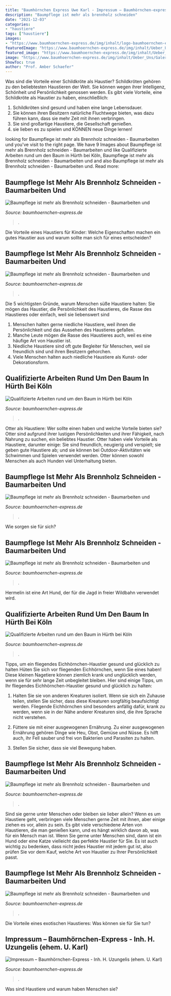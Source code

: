 ```yaml
---
title: "Baumhörnchen Express Uwe Karl - Impressum – Baumhörnchen-express"
description: "Baumpflege ist mehr als brennholz schneiden"
date: "2021-12-03"
categories:
- "haustiere"
tags: ["haustiere"]
images:
- "https://www.baumhoernchen-express.de/img/inhalt/logo-baumhoernchen-express2.png"
featuredImage: "https://www.baumhoernchen-express.de/img/inhalt/Ueber_Uns/Galerie/baumarbeiten8.jpg?w=1200"
featured_image: "https://www.baumhoernchen-express.de/img/inhalt/Ueber_Uns/Galerie/baumarbeiten8.jpg?w=1200"
image: "https://www.baumhoernchen-express.de/img/inhalt/Ueber_Uns/Galerie/baumarbeiten5.jpg?w=1200"
ShowToc: true
author: "Prof. Amber Schaefer"
---
```



Was sind die Vorteile einer Schildkröte als Haustier?
Schildkröten gehören zu den beliebtesten Haustieren der Welt. Sie können wegen ihrer Intelligenz, Schönheit und Persönlichkeit genossen werden. Es gibt viele Vorteile, eine Schildkröte als Haustier zu haben, einschließlich:
1) Schildkröten sind gesund und haben eine lange Lebensdauer.
2) Sie können ihren Besitzern natürliche Fluchtwege bieten, was dazu führen kann, dass sie mehr Zeit mit ihnen verbringen.
3) Sie sind großartige Haustiere, die Gesellschaft genießen.
4) sie lieben es zu spielen und KÖNNEN neue Dinge lernen!

	

		
looking for Baumpflege ist mehr als Brennholz schneiden - Baumarbeiten und you've visit to the right page. We have 9 Images about Baumpflege ist mehr als Brennholz schneiden - Baumarbeiten und like Qualifizierte Arbeiten rund um den Baum in Hürth bei Köln, Baumpflege ist mehr als Brennholz schneiden - Baumarbeiten und and also Baumpflege ist mehr als Brennholz schneiden - Baumarbeiten und. Read more:
		
    
## Baumpflege Ist Mehr Als Brennholz Schneiden - Baumarbeiten Und

<img loading=lazy src="https://www.baumhoernchen-express.de/img/inhalt/Ueber_Uns/Galerie/baumarbeiten8.jpg?w=1200" onerror="this.onerror=null;this.src='https://tse4.mm.bing.net/th?id=OIP.koWs9JbvY0xxZycYvDqt7gHaFj&amp;pid=15.1';" alt="Baumpflege ist mehr als Brennholz schneiden - Baumarbeiten und">

_Source: baumhoernchen-express.de_

>. 

	

Die Vorteile eines Haustiers für Kinder: Welche Eigenschaften machen ein gutes Haustier aus und warum sollte man sich für eines entscheiden?

    
## Baumpflege Ist Mehr Als Brennholz Schneiden - Baumarbeiten Und

<img loading=lazy src="https://www.baumhoernchen-express.de/img/inhalt/Ueber_Uns/Galerie/baumarbeiten7.jpg?w=1200" onerror="this.onerror=null;this.src='https://tse4.mm.bing.net/th?id=OIP.NFQk1d_BNXMHN6En2Mj2CQHaFj&amp;pid=15.1';" alt="Baumpflege ist mehr als Brennholz schneiden - Baumarbeiten und">

_Source: baumhoernchen-express.de_

>. 

	

Die 5 wichtigsten Gründe, warum Menschen süße Haustiere halten: Sie mögen das Haustier, die Persönlichkeit des Haustieres, die Rasse des Haustieres oder einfach, weil sie liebenswert sind
1. Menschen halten gerne niedliche Haustiere, weil ihnen die Persönlichkeit und das Aussehen des Haustieres gefallen.
2. Manche Leute mögen die Rasse des Haustieres auch, weil es eine häufige Art von Haustier ist.
3. Niedliche Haustiere sind oft gute Begleiter für Menschen, weil sie freundlich sind und ihren Besitzern gehorchen.
4. Viele Menschen halten auch niedliche Haustiere als Kunst- oder Dekorationsform.

    
## Qualifizierte Arbeiten Rund Um Den Baum In Hürth Bei Köln

<img loading=lazy src="https://www.baumhoernchen-express.de/img/inhalt/Startseite/keyvisual7.jpg" onerror="this.onerror=null;this.src='https://tse2.mm.bing.net/th?id=OIP.QauGxPw39PaZ0YMs_0RfjAHOCH&amp;pid=15.1';" alt="Qualifizierte Arbeiten rund um den Baum in Hürth bei Köln">

_Source: baumhoernchen-express.de_

>. 

	

Otter als Haustiere: Wer sollte einen haben und welche Vorteile bieten sie?
Otter sind aufgrund ihrer lustigen Persönlichkeiten und ihrer Fähigkeit, nach Nahrung zu suchen, ein beliebtes Haustier. Otter haben viele Vorteile als Haustiere, darunter einige: Sie sind freundlich, neugierig und verspielt; sie geben gute Haustiere ab; und sie können bei Outdoor-Aktivitäten wie Schwimmen und Spielen verwendet werden. Otter können sowohl Menschen als auch Hunden viel Unterhaltung bieten.

    
## Baumpflege Ist Mehr Als Brennholz Schneiden - Baumarbeiten Und

<img loading=lazy src="https://www.baumhoernchen-express.de/img/inhalt/Ueber_Uns/Galerie/baumarbeiten4.jpg?w=400" onerror="this.onerror=null;this.src='https://tse3.mm.bing.net/th?id=OIP.rqORBaF4qUTBHwB-9ta_sgAAAA&amp;pid=15.1';" alt="Baumpflege ist mehr als Brennholz schneiden - Baumarbeiten und">

_Source: baumhoernchen-express.de_

>. 

	

Wie sorgen sie für sich?

    
## Baumpflege Ist Mehr Als Brennholz Schneiden - Baumarbeiten Und

<img loading=lazy src="https://www.baumhoernchen-express.de/img/inhalt/Ueber_Uns/Galerie/baumarbeiten3.jpg?w=400" onerror="this.onerror=null;this.src='https://tse2.mm.bing.net/th?id=OIP.uruBd9meIfmCoQkq_4X7XgAAAA&amp;pid=15.1';" alt="Baumpflege ist mehr als Brennholz schneiden - Baumarbeiten und">

_Source: baumhoernchen-express.de_

>. 

	

Hermelin ist eine Art Hund, der für die Jagd in freier Wildbahn verwendet wird.

    
## Qualifizierte Arbeiten Rund Um Den Baum In Hürth Bei Köln

<img loading=lazy src="https://www.baumhoernchen-express.de/img/inhalt/logo-baumhoernchen-express2.png" onerror="this.onerror=null;this.src='https://tse3.mm.bing.net/th?id=OIP.Z6ugu16DLW8EHvHn3sr0egHaBK&amp;pid=15.1';" alt="Qualifizierte Arbeiten rund um den Baum in Hürth bei Köln">

_Source: baumhoernchen-express.de_

>. 

	

Tipps, um ein fliegendes Eichhörnchen-Haustier gesund und glücklich zu halten
Hüten Sie sich vor fliegenden Eichhörnchen, wenn Sie eines haben! Diese kleinen Nagetiere können ziemlich krank und unglücklich werden, wenn sie für sehr lange Zeit unbegleitet bleiben. Hier sind einige Tipps, um Ihr fliegendes Eichhörnchen-Haustier gesund und glücklich zu halten:
1. Halten Sie sie von anderen Kreaturen isoliert. Wenn sie sich ein Zuhause teilen, stellen Sie sicher, dass diese Kreaturen sorgfältig beaufsichtigt werden. Fliegende Eichhörnchen sind besonders anfällig dafür, krank zu werden, wenn sie in der Nähe anderer Kreaturen sind, die ihre Sprache nicht verstehen.

2. Füttere sie mit einer ausgewogenen Ernährung. Zu einer ausgewogenen Ernährung gehören Dinge wie Heu, Obst, Gemüse und Nüsse. Es hilft auch, ihr Fell sauber und frei von Bakterien und Parasiten zu halten.

3. Stellen Sie sicher, dass sie viel Bewegung haben.

    
## Baumpflege Ist Mehr Als Brennholz Schneiden - Baumarbeiten Und

<img loading=lazy src="https://www.baumhoernchen-express.de/img/inhalt/Ueber_Uns/Galerie/baumarbeiten5.jpg?w=1200" onerror="this.onerror=null;this.src='https://tse3.mm.bing.net/th?id=OIP.ihGONGP1fQvrTT32tboPPgHaFj&amp;pid=15.1';" alt="Baumpflege ist mehr als Brennholz schneiden - Baumarbeiten und">

_Source: baumhoernchen-express.de_

>. 

	

Sind sie gerne unter Menschen oder bleiben sie lieber allein?
Wenn es um Haustiere geht, verbringen viele Menschen gerne Zeit mit ihnen, aber einige ziehen es vor, allein zu sein. Es gibt viele verschiedene Arten von Haustieren, die man genießen kann, und es hängt wirklich davon ab, was für ein Mensch man ist. Wenn Sie gerne unter Menschen sind, dann ist ein Hund oder eine Katze vielleicht das perfekte Haustier für Sie. Es ist auch wichtig zu bedenken, dass nicht jedes Haustier mit jedem gut ist, also prüfen Sie vor dem Kauf, welche Art von Haustier zu Ihrer Persönlichkeit passt.

    
## Baumpflege Ist Mehr Als Brennholz Schneiden - Baumarbeiten Und

<img loading=lazy src="https://www.baumhoernchen-express.de/img/inhalt/Ueber_Uns/Galerie/baumarbeiten5.jpg?w=400" onerror="this.onerror=null;this.src='https://tse4.mm.bing.net/th?id=OIP.bSYXv-1HAxgK_FFtSEXvlAAAAA&amp;pid=15.1';" alt="Baumpflege ist mehr als Brennholz schneiden - Baumarbeiten und">

_Source: baumhoernchen-express.de_

>. 

	

Die Vorteile eines exotischen Haustieres: Was können sie für Sie tun?

    
## Impressum – Baumhörnchen-Express - Inh. H. Uzungelis (ehem. U. Karl)

<img loading=lazy src="https://www.baumhoernchen-express.de/img/inhalt/Kontakt/keyvisual4.jpg" onerror="this.onerror=null;this.src='https://tse2.mm.bing.net/th?id=OIP.FdvfEvphIs-bW1XI7Tp9ggHaCK&amp;pid=15.1';" alt="Impressum – Baumhörnchen-Express - Inh. H. Uzungelis (ehem. U. Karl)">

_Source: baumhoernchen-express.de_

>. 

	

Was sind Haustiere und warum haben Menschen sie?

